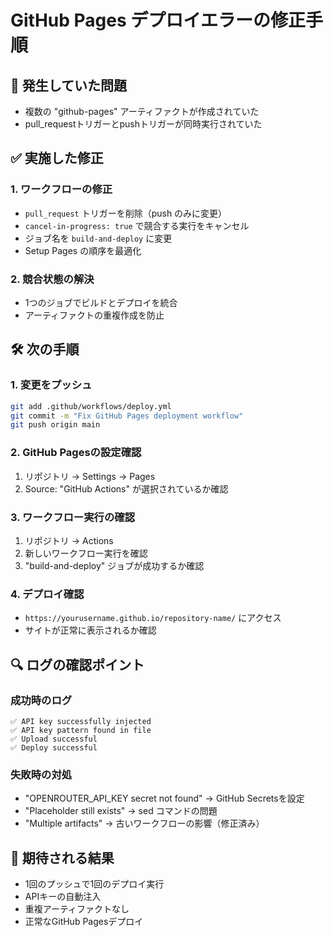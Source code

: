 # GitHub Pages デプロイエラーの修正手順

## 🚨 発生していた問題
- 複数の "github-pages" アーティファクトが作成されていた
- pull_requestトリガーとpushトリガーが同時実行されていた

## ✅ 実施した修正

### 1. ワークフローの修正
- `pull_request` トリガーを削除（push のみに変更）
- `cancel-in-progress: true` で競合する実行をキャンセル
- ジョブ名を `build-and-deploy` に変更
- Setup Pages の順序を最適化

### 2. 競合状態の解決
- 1つのジョブでビルドとデプロイを統合
- アーティファクトの重複作成を防止

## 🛠️ 次の手順

### 1. 変更をプッシュ
```bash
git add .github/workflows/deploy.yml
git commit -m "Fix GitHub Pages deployment workflow"
git push origin main
```

### 2. GitHub Pagesの設定確認
1. リポジトリ → Settings → Pages
2. Source: "GitHub Actions" が選択されているか確認

### 3. ワークフロー実行の確認
1. リポジトリ → Actions
2. 新しいワークフロー実行を確認
3. "build-and-deploy" ジョブが成功するか確認

### 4. デプロイ確認
- `https://yourusername.github.io/repository-name/` にアクセス
- サイトが正常に表示されるか確認

## 🔍 ログの確認ポイント

### 成功時のログ
```
✅ API key successfully injected
✅ API key pattern found in file
✅ Upload successful
✅ Deploy successful
```

### 失敗時の対処
- "OPENROUTER_API_KEY secret not found" → GitHub Secretsを設定
- "Placeholder still exists" → sed コマンドの問題
- "Multiple artifacts" → 古いワークフローの影響（修正済み）

## 🎯 期待される結果
- 1回のプッシュで1回のデプロイ実行
- APIキーの自動注入
- 重複アーティファクトなし
- 正常なGitHub Pagesデプロイ